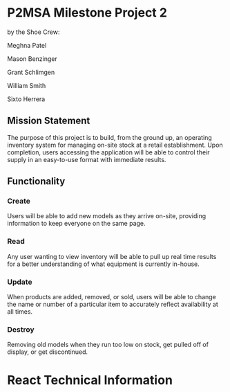 # P2MSA Milestone Project 2

by the Shoe Crew:

Meghna Patel

Mason Benzinger

Grant Schlimgen

William Smith

Sixto Herrera

## Mission Statement

The purpose of this project is to build, from the ground up, an operating inventory system for managing on-site stock at a retail establishment. Upon completion, users accessing the application will be able to control their supply in an easy-to-use format with immediate results.  

## Functionality

### Create 

Users will be able to add new models as they arrive on-site, providing information to keep everyone on the same page.

### Read

Any user wanting to view inventory will be able to pull up real time results for a better understanding of what equipment is currently in-house. 

### Update 

When products are added, removed, or sold, users will be able to change the name or number of a particular item to accurately reflect availability at all times. 

### Destroy 

Removing old models when they run too low on stock, get pulled off of display, or get discontinued.



# React Technical Information